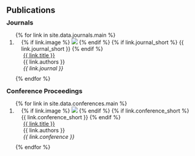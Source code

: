 <!-- <h2 id="publications" style="margin: 2px 0px -15px;">Publications</h2>

<div class="journals">
<ol class="bibliography"> -->


<h2 id="publications" style="margin: 20px 0px 10px;">Publications</h2>
<h3 id="journals" style="margin: 10px 0px 10px;">Journals</h3>

<div class="journals">
<ol class="bibliography">
{% for link in site.data.journals.main %}
<li style="margin-bottom: 10px;"> <!-- Adjust the bottom margin to reduce the gap -->
  <div class="pub-row">
    <div class="col-sm-3 abbr" style="position: relative;padding-right: 15px;padding-left: 15px;">
      {% if link.image %} 
      <img src="{{ link.image }}" class="teaser img-fluid z-depth-1" style="width=100;height=40%">
      {% endif %}
      {% if link.journal_short %} 
      <abbr class="badge">{{ link.journal_short }}</abbr>
      {% endif %}
    </div>
    <div class="col-sm-9" style="position: relative;padding-right: 15px;padding-left: 20px;">
        <div class="title"><a href="{{ link.pdf }}">{{ link.title }}</a></div>
        <div class="author">{{ link.authors }}</div>
        <div class="periodical"><em>{{ link.journal }}</em></div>
      <div class="links">
        <!-- Link buttons -->
      </div>
    </div>
  </div>
</li>
<!-- Removed the <br> tag here -->
{% endfor %}
</ol>
</div>





<!-- <h2 id="conferences" style="margin: 2px 0px -15px;">Conferences</h2>
<div class="conferences">
<ol class="bibliography"> -->

<!-- Sub-item "Journals" under "Publications" -->
<h3 id="conferences" style="margin: 10px 0px 10px;">Conference Proceedings</h3> <!-- Add this line -->

<div class="conferences">
<ol class="bibliography">
{% for link in site.data.conferences.main %}
<li style="margin-bottom: 10px;"> <!-- Adjust the bottom margin to reduce the gap -->
  <div class="pub-row">
    <div class="col-sm-3 abbr" style="position: relative;padding-right: 15px;padding-left: 15px;">
      {% if link.image %} 
      <img src="{{ link.image }}" class="teaser img-fluid z-depth-1" style="width=100;height=40%">
      {% endif %}
      {% if link.conference_short %} 
      <abbr class="badge">{{ link.conference_short }}</abbr>
      {% endif %}
    </div>
    <div class="col-sm-9" style="position: relative;padding-right: 15px;padding-left: 20px;">
        <div class="title"><a href="{{ link.pdf }}">{{ link.title }}</a></div>
        <div class="author">{{ link.authors }}</div>
        <div class="periodical"><em>{{ link.conference }}</em></div>
      <div class="links">
        <!-- Link buttons -->
      </div>
    </div>
  </div>
</li>
<!-- Removed the <br> tag here -->
{% endfor %}
</ol>
</div>